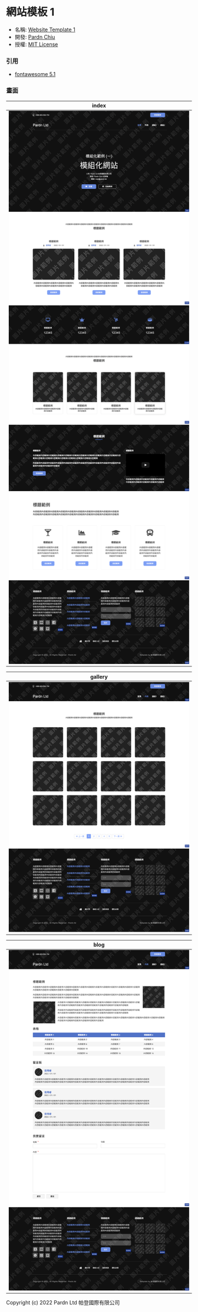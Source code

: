 # 網站模板 1

- 名稱: [Website Template 1](https://pardnchiu.github.io/websitemplate-001/)
- 開發: [Pardn Chiu](mailto:chiuchingwei@icloud.com)
- 授權: [MIT License](./LICENSE)
### 引用

- [fontawesome 5.1](https://fontawesome.com)
### 畫面

| index |
|---|
| ![T001](./preview/T001.png) ![C001](./preview/C003.png) ![C013](./preview/C016.png) ![C002](./preview/C002.png) ![C014](./preview/C015.png) ![C003](./preview/C001.png) ![B002](./preview/B002.png) |

| gallery |
|---|
| ![T001-1](./preview/T001-1.png) ![C018](./preview/C018.png) ![B002](./preview/B002.png) |

| blog |
|---|
| ![T001-1](./preview/T001-1.png) ![C019](./preview/C019.png) ![B002](./preview/B002.png) |

Copyright (c) 2022 Pardn Ltd 帕登國際有限公司
